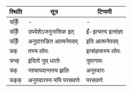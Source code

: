 | स्थिति | सूत्र | टिप्पणी |
| ----- | ------- | ------ |
| त्रकिँ॒ | - | - |
| त्रकिँ॒ | उपदेशेऽजनुनासिक इत् | इँ-इत्यस्य इत्संज्ञा |
| त्रकिँ॒ | अनुदात्तङित आत्मनेपदम् | इति आत्मनेपदम् |
| त्रक् | तस्य लोपः | इत्संज्ञकस्य लोपः |
| त्रन्क् | इदितो नुम् धातोः | नुमागामः |
| त्रंक् | नश्चापदान्तस्य झलि | अनुस्वारः |
| त्रङ्क् | अनुस्वारस्य ययि परसवर्णः | परसवर्णः |
